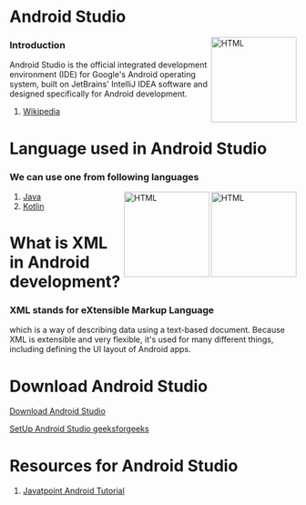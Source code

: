 # Android Studio
<img align="right" src="https://1.bp.blogspot.com/-LgTa-xDiknI/X4EflN56boI/AAAAAAAAPuk/24YyKnqiGkwRS9-_9suPKkfsAwO4wHYEgCLcBGAsYHQ/s0/image9.png" height="150" alt="HTML">

### Introduction

Android Studio is the official integrated development environment (IDE) for Google's Android operating system, built on JetBrains' IntelliJ IDEA software and designed specifically for Android development.

1. [Wikipedia](https://en.wikipedia.org/wiki/Android_Studio)

# Language used in Android Studio
### We can use one from following languages

<img align="right" src="https://cdn-icons-png.flaticon.com/512/5968/5968282.png" height="150" alt="HTML">
<img align="right" src="https://i.pinimg.com/originals/ac/0b/71/ac0b718d995deda3e1e4ee893501324d.png" height="150" alt="HTML">



1. [Java](https://www.javatpoint.com/java-tutorial)
2. [Kotlin](https://www.javatpoint.com/kotlin-tutorial)




# What is XML in Android development?
### XML stands for eXtensible Markup Language
which is a way of describing data using a text-based document. Because XML is extensible and very flexible, it's used for many different things, including defining the UI layout of Android apps.

# Download Android Studio

[Download Android Studio](https://developer.android.com/studio?gclid=CjwKCAjw_MqgBhAGEiwAnYOAevg5o6xvW363smLkrMrPJRcG4ZrL7k2Jx29qqDr79pukeptj9yN7vRoCarcQAvD_BwE&gclsrc=aw.ds)

[SetUp Android Studio geeksforgeeks](https://www.geeksforgeeks.org/guide-to-install-and-set-up-android-studio/)


# Resources for Android Studio

1. [Javatpoint Android Tutorial](https://www.javatpoint.com/android-tutorial)
